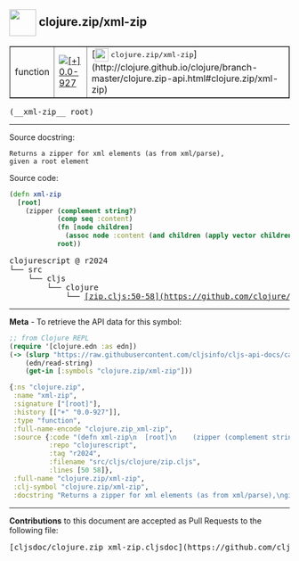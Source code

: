 ## <img width="48px" valign="middle" src="http://i.imgur.com/Hi20huC.png"> clojure.zip/xml-zip

 <table border="1">
<tr>

<td>function</td>
<td><a href="https://github.com/cljsinfo/cljs-api-docs/tree/0.0-927"><img valign="middle" alt="[+] 0.0-927" src="https://img.shields.io/badge/+-0.0--927-lightgrey.svg"></a> </td>
<td>
[<img height="24px" valign="middle" src="http://i.imgur.com/1GjPKvB.png"> <samp>clojure.zip/xml-zip</samp>](http://clojure.github.io/clojure/branch-master/clojure.zip-api.html#clojure.zip/xml-zip)
</td>
</tr>
</table>

 <samp>
(__xml-zip__ root)<br>
</samp>

---




Source docstring:

```
Returns a zipper for xml elements (as from xml/parse),
given a root element
```

Source code:

```clj
(defn xml-zip
  [root]
    (zipper (complement string?) 
            (comp seq :content)
            (fn [node children]
              (assoc node :content (and children (apply vector children))))
            root))
```

 <pre>
clojurescript @ r2024
└── src
    └── cljs
        └── clojure
            └── <ins>[zip.cljs:50-58](https://github.com/clojure/clojurescript/blob/r2024/src/cljs/clojure/zip.cljs#L50-L58)</ins>
</pre>


---

__Meta__ - To retrieve the API data for this symbol:

```clj
;; from Clojure REPL
(require '[clojure.edn :as edn])
(-> (slurp "https://raw.githubusercontent.com/cljsinfo/cljs-api-docs/catalog/cljs-api.edn")
    (edn/read-string)
    (get-in [:symbols "clojure.zip/xml-zip"]))
```

```clj
{:ns "clojure.zip",
 :name "xml-zip",
 :signature ["[root]"],
 :history [["+" "0.0-927"]],
 :type "function",
 :full-name-encode "clojure.zip_xml-zip",
 :source {:code "(defn xml-zip\n  [root]\n    (zipper (complement string?) \n            (comp seq :content)\n            (fn [node children]\n              (assoc node :content (and children (apply vector children))))\n            root))",
          :repo "clojurescript",
          :tag "r2024",
          :filename "src/cljs/clojure/zip.cljs",
          :lines [50 58]},
 :full-name "clojure.zip/xml-zip",
 :clj-symbol "clojure.zip/xml-zip",
 :docstring "Returns a zipper for xml elements (as from xml/parse),\ngiven a root element"}

```

---

__Contributions__ to this document are accepted as Pull Requests to the following file:

 <pre>
[cljsdoc/clojure.zip_xml-zip.cljsdoc](https://github.com/cljsinfo/cljs-api-docs/blob/master/cljsdoc/clojure.zip_xml-zip.cljsdoc)
</pre>

